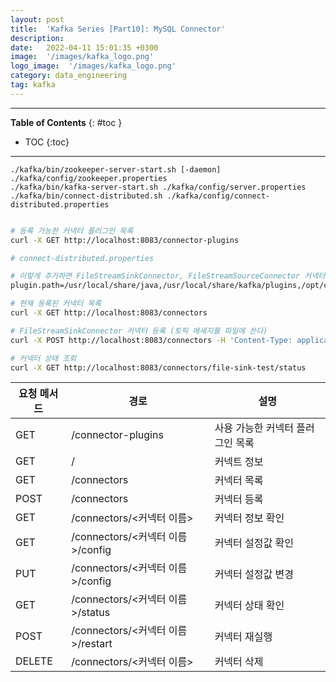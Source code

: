 ```yaml
---
layout: post
title:  'Kafka Series [Part10]: MySQL Connector'
description: 
date:   2022-04-11 15:01:35 +0300
image:  '/images/kafka_logo.png'
logo_image:  '/images/kafka_logo.png'
category: data_engineering
tag: kafka
---
```


---
**Table of Contents**
{: #toc }
*  TOC
{:toc}

---  

```
./kafka/bin/zookeeper-server-start.sh [-daemon] ./kafka/config/zookeeper.properties
./kafka/bin/kafka-server-start.sh ./kafka/config/server.properties
./kafka/bin/connect-distributed.sh ./kafka/config/connect-distributed.properties
```

```sh

# 등록 가능한 커넥터 플러그인 목록
curl -X GET http://localhost:8083/connector-plugins
```

```sh
# connect-distributed.properties

# 이렇게 추가하면 FileStreamSinkConnector, FileStreamSourceConnector 커넥터 클래스가 추가됨 (아래와 같은 경로가 없음에도 불구하고.. 그래서 이해가 안됨)
plugin.path=/usr/local/share/java,/usr/local/share/kafka/plugins,/opt/connectors
```

```sh
# 현재 등록된 커넥터 목록
curl -X GET http://localhost:8083/connectors
```

```sh
# FileStreamSinkConnector 커넥터 등록 (토픽 메세지를 파일에 쓴다)
curl -X POST http://localhost:8083/connectors -H 'Content-Type: application/json' -d '{ "name": "file-sink-test", "config": { "topics": "test", "connector.class": "org.apache.kafka.connect.file.FileStreamSinkConnector", "tasks.max": 1, "file": "./connect-test.txt"}}'
```

```sh
# 커넥터 상태 조회
curl -X GET http://localhost:8083/connectors/file-sink-test/status
```


|요청 메서드|경로|설명|
|--------|---|---|
|GET| /connector-plugins | 사용 가능한 커넥터 플러그인 목록|
|GET| / | 커넥트 정보|
|GET| /connectors | 커넥터 목록|
|POST| /connectors | 커넥터 등록|
|GET| /connectors/<커넥터 이름> | 커넥터 정보 확인|
|GET| /connectors/<커넥터 이름>/config | 커넥터 설정값 확인|
|PUT| /connectors/<커넥터 이름>/config | 커넥터 설정값 변경|
|GET| /connectors/<커넥터 이름>/status | 커넥터 상태 확인|
|POST| /connectors/<커넥터 이름>/restart | 커넥터 재실행|
|DELETE| /connectors/<커넥터 이름> | 커넥터 삭제|